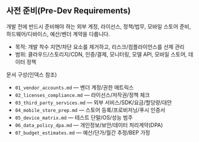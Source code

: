 ## 사전 준비(Pre-Dev Requirements)

개발 전에 반드시 준비해야 하는 외부 계정, 라이선스, 정책/법무, 모바일 스토어 준비, 하드웨어/디바이스, 예산/벤더 계약을 다룹니다.

- 목적: 개발 착수 지연/차단 요소를 제거하고, 리스크/컴플라이언스를 선제 관리
- 범위: 클라우드/스토리지/CDN, 인증/결제, 모니터링, 모델 API, 모바일 스토어, 데이터 정책

문서 구성(인덱스 참조)
- `01_vendor_accounts.md` — 벤더 계정/권한 매트릭스
- `02_licenses_compliance.md` — 라이선스/저작권/정책 체크
- `03_third_party_services.md` — 외부 서비스/SDK/요금/할당량/대안
- `04_mobile_store_prep.md` — 스토어 등록/프로비저닝/푸시 인증서
- `05_device_matrix.md` — 테스트 단말/OS/성능 범주
- `06_data_policy_dpa.md` — 개인정보/보안/데이터 처리계약(DPA)
- `07_budget_estimates.md` — 예산/단가/월간 추정/BEP 가정
